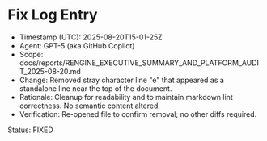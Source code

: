 # Fix Log Entry

- Timestamp (UTC): 2025-08-20T15-01-25Z
- Agent: GPT-5 (aka GitHub Copilot)
- Scope: docs/reports/RENGINE_EXECUTIVE_SUMMARY_AND_PLATFORM_AUDIT_2025-08-20.md
- Change: Removed stray character line "e" that appeared as a standalone line near the top of the document.
- Rationale: Cleanup for readability and to maintain markdown lint correctness. No semantic content altered.
- Verification: Re-opened file to confirm removal; no other diffs required.

Status: FIXED

